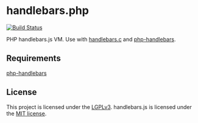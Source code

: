 # handlebars.php

[![Build Status](https://travis-ci.org/jbboehr/handlebars.php.svg?branch=master)](https://travis-ci.org/jbboehr/handlebars.php)

PHP handlebars.js VM. Use with [handlebars.c](https://github.com/jbboehr/handlebars.c) and [php-handlebars](https://github.com/jbboehr/php-handlebars).


## Requirements

[php-handlebars](https://github.com/jbboehr/php-handlebars)


## License

This project is licensed under the [LGPLv3](http://www.gnu.org/licenses/lgpl-3.0.txt).
handlebars.js is licensed under the [MIT license](http://opensource.org/licenses/MIT).
